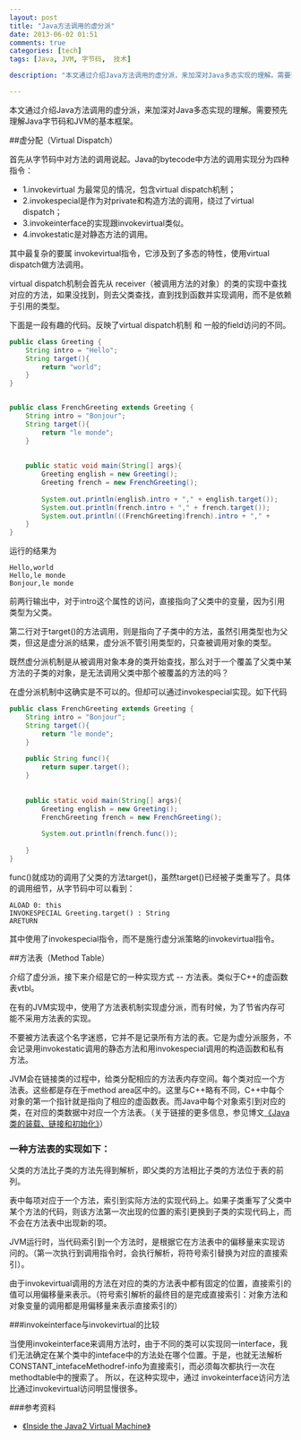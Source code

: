 ```yaml
---
layout: post
title: "Java方法调用的虚分派"
date: 2013-06-02 01:51
comments: true
categories: [tech]
tags: [Java, JVM, 字节码,  技术]

description: "本文通过介绍Java方法调用的虚分派，来加深对Java多态实现的理解。需要预先理解Java字节码和JVM的基本框架。java virtual dispatch, method table. invokevirtual invokespecial invokeinteface invokestatic"

---
```


本文通过介绍Java方法调用的虚分派，来加深对Java多态实现的理解。需要预先理解Java字节码和JVM的基本框架。

##虚分配（Virtual Dispatch）

首先从字节码中对方法的调用说起。Java的bytecode中方法的调用实现分为四种指令：

* 1.invokevirtual 为最常见的情况，包含virtual dispatch机制； 
* 2.invokespecial是作为对private和构造方法的调用，绕过了virtual dispatch；
* 3.invokeinterface的实现跟invokevirtual类似。
* 4.invokestatic是对静态方法的调用。

其中最复杂的要属 invokevirtual指令，它涉及到了多态的特性，使用virtual dispatch做方法调用。

virtual dispatch机制会首先从 receiver（被调用方法的对象）的类的实现中查找对应的方法，如果没找到，则去父类查找，直到找到函数并实现调用，而不是依赖于引用的类型。

下面是一段有趣的代码。反映了virtual dispatch机制 和 一般的field访问的不同。
```java
public class Greeting {  
    String intro = "Hello";  
    String target(){  
        return "world";  
    }  
}  


public class FrenchGreeting extends Greeting {  
    String intro = "Bonjour";  
    String target(){  
        return "le monde";  
    }  
      
      
    public static void main(String[] args){  
        Greeting english = new Greeting();  
        Greeting french = new FrenchGreeting();  
          
        System.out.println(english.intro + "," + english.target());  
        System.out.println(french.intro + "," + french.target());  
        System.out.println(((FrenchGreeting)french).intro + "," + 		((FrenchGreeting)french).target());  
    }  
}  
```
运行的结果为
```
Hello,world  
Hello,le monde  
Bonjour,le monde  
```

前两行输出中，对于intro这个属性的访问，直接指向了父类中的变量，因为引用类型为父类。

第二行对于target()的方法调用，则是指向了子类中的方法，虽然引用类型也为父类，但这是虚分派的结果，虚分派不管引用类型的，只查被调用对象的类型。

既然虚分派机制是从被调用对象本身的类开始查找，那么对于一个覆盖了父类中某方法的子类的对象，是无法调用父类中那个被覆盖的方法的吗？

在虚分派机制中这确实是不可以的。但却可以通过invokespecial实现。如下代码

```java
public class FrenchGreeting extends Greeting {  
    String intro = "Bonjour";  
    String target(){  
        return "le monde";  
    }  
      
    public String func(){  
        return super.target();  
    }  
      
      
    public static void main(String[] args){  
        Greeting english = new Greeting();  
        FrenchGreeting french = new FrenchGreeting();  
          
        System.out.println(french.func());  
          
    }  
}  
```
<!--more-->
func()就成功的调用了父类的方法target()，虽然target()已经被子类重写了。具体的调用细节，从字节码中可以看到：

```
ALOAD 0: this  
INVOKESPECIAL Greeting.target() : String  
ARETURN  
```
其中使用了invokespecial指令，而不是施行虚分派策略的invokevirtual指令。


##方法表（Method Table）

介绍了虚分派，接下来介绍是它的一种实现方式 -- 方法表。类似于C++的虚函数表vtbl。

在有的JVM实现中，使用了方法表机制实现虚分派，而有时候，为了节省内存可能不采用方法表的实现。

不要被方法表这个名字迷惑，它并不是记录所有方法的表。它是为虚分派服务，不会记录用invokestatic调用的静态方法和用invokespecial调用的构造函数和私有方法。

JVM会在链接类的过程中，给类分配相应的方法表内存空间。每个类对应一个方法表。这些都是存在于method area区中的。这里与C++略有不同，C++中每个对象的第一个指针就是指向了相应的虚函数表。而Java中每个对象索引到对应的类，在对应的类数据中对应一个方法表。（关于链接的更多信息，参见博文[《Java类的装载、链接和初始化》](http://localhost:4000/blog/2013/09/08/java-class-loading-linking-and-initialising/)）

### 一种方法表的实现如下：

父类的方法比子类的方法先得到解析，即父类的方法相比子类的方法位于表的前列。

表中每项对应于一个方法，索引到实际方法的实现代码上。如果子类重写了父类中某个方法的代码，则该方法第一次出现的位置的索引更换到子类的实现代码上，而不会在方法表中出现新的项。

JVM运行时，当代码索引到一个方法时，是根据它在方法表中的偏移量来实现访问的。（第一次执行到调用指令时，会执行解析，将符号索引替换为对应的直接索引）。

由于invokevirtual调用的方法在对应的类的方法表中都有固定的位置，直接索引的值可以用偏移量来表示。（符号索引解析的最终目的是完成直接索引：对象方法和对象变量的调用都是用偏移量来表示直接索引的）

###invokeinterface与invokevirtual的比较

当使用invokeinterface来调用方法时，由于不同的类可以实现同一interface，我们无法确定在某个类中的inteface中的方法处在哪个位置。于是，也就无法解析 CONSTANT_intefaceMethodref-info为直接索引，而必须每次都执行一次在methodtable中的搜索了。
所以，在这种实现中，通过 invokeinterface访问方法比通过invokevirtua﻿﻿l访问明显慢很多。


###参考资料

* [《Inside the Java2 Virtual Machine》](http://book.douban.com/subject/1788390/)
